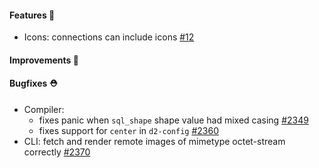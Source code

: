 #### Features 🚀

- Icons: connections can include icons [#12](https://github.com/terrastruct/d2/issues/12)

#### Improvements 🧹

#### Bugfixes ⛑️

- Compiler:
  - fixes panic when `sql_shape` shape value had mixed casing [#2349](https://github.com/terrastruct/d2/pull/2349)
  - fixes support for `center` in `d2-config` [#2360](https://github.com/terrastruct/d2/pull/2360)
- CLI: fetch and render remote images of mimetype octet-stream correctly [#2370](https://github.com/terrastruct/d2/pull/2370)
